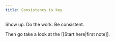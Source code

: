```yaml
---
title: Consistency is key
---
```


Show up. Do the work. Be consistent.

Then go take a look at the [[Start here|first note]].
